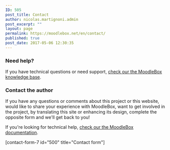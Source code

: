 ```yaml
---
ID: 505
post_title: Contact
author: nicolas.martignoni.admin
post_excerpt: ""
layout: page
permalink: https://moodlebox.net/en/contact/
published: true
post_date: 2017-05-06 12:30:35
---
```

<h3>Need help?</h3>
If you have technical questions or need support, <a href="https://moodlebox.net/en/help/">check our the MoodleBox knowledge base</a>.
<h3>Contact the author</h3>
If you have any questions or comments about this project or this website, would like to share your experience with MoodleBox, want to get involved in the project, by translating this site or enhancing its design, complete the opposite form and we'll get back to you!

If you're looking for technical help, <a href="https://moodlebox.net/en/help/">check our the MoodleBox documentation</a>.

[contact-form-7 id="500" title="Contact form"]